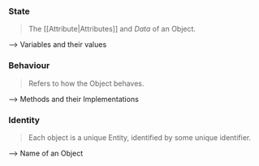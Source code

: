 ### State
> The [[Attribute|Attributes]] and _Data_ of an Object.

--> Variables and their values

### Behaviour
> Refers to how the Object behaves.

--> Methods and their Implementations


### Identity
> Each object is a unique Entity, identified by some unique identifier.

--> Name of an Object